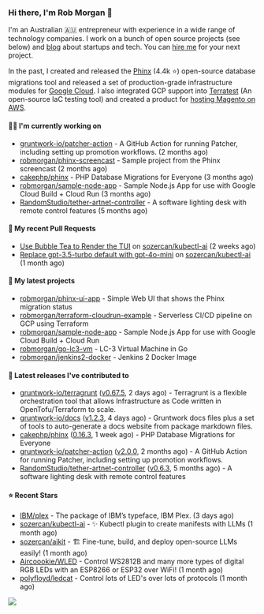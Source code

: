 ### Hi there, I'm Rob Morgan 👋

I'm an Australian 🇦🇺 entrepreneur with experience in a wide range of technology companies. I work on a bunch of
open source projects (see below) and [blog](https://robmorgan.id.au/) about startups and tech. You can [hire me](https://robmorgan.id.au/work-with-me/)
for your next project.

In the past, I created and released the [Phinx](https://github.com/cakephp/phinx) (4.4k ⭐️) open-source database migrations tool
and released a set of production-grade infrastructure modules for [Google Cloud](https://cloud.google.com/blog/products/devops-sre/deploying-a-production-grade-helm-release-on-gke-with-terraform).
I also integrated GCP support into [Terratest](https://github.com/gruntwork-io/terratest) (An open-source IaC testing tool) and created a product for [hosting Magento on AWS](https://github.com/magecloudkit/magecloudkit).

#### 👨‍💻 I'm currently working on

- [gruntwork-io/patcher-action](https://github.com/gruntwork-io/patcher-action) - A GitHub Action for running Patcher, including setting up promotion workflows. (2 months ago)
- [robmorgan/phinx-screencast](https://github.com/robmorgan/phinx-screencast) - Sample project from the Phinx screencast (2 months ago)
- [cakephp/phinx](https://github.com/cakephp/phinx) - PHP Database Migrations for Everyone (3 months ago)
- [robmorgan/sample-node-app](https://github.com/robmorgan/sample-node-app) - Sample Node.js App for use with Google Cloud Build &#43; Cloud Run (3 months ago)
- [RandomStudio/tether-artnet-controller](https://github.com/RandomStudio/tether-artnet-controller) - A software lighting desk with remote control features (5 months ago)

#### 🔨 My recent Pull Requests

- [Use Bubble Tea to Render the TUI](https://github.com/sozercan/kubectl-ai/pull/185) on [sozercan/kubectl-ai](https://github.com/sozercan/kubectl-ai) (2 weeks ago)
- [Replace gpt-3.5-turbo default with gpt-4o-mini](https://github.com/sozercan/kubectl-ai/pull/177) on [sozercan/kubectl-ai](https://github.com/sozercan/kubectl-ai) (1 month ago)

#### 🌱 My latest projects

- [robmorgan/phinx-ui-app](https://github.com/robmorgan/phinx-ui-app) - Simple Web UI that shows the Phinx migration status
- [robmorgan/terraform-cloudrun-example](https://github.com/robmorgan/terraform-cloudrun-example) - Serverless CI/CD pipeline on GCP using Terraform
- [robmorgan/sample-node-app](https://github.com/robmorgan/sample-node-app) - Sample Node.js App for use with Google Cloud Build &#43; Cloud Run
- [robmorgan/go-lc3-vm](https://github.com/robmorgan/go-lc3-vm) - LC-3 Virtual Machine in Go
- [robmorgan/jenkins2-docker](https://github.com/robmorgan/jenkins2-docker) - Jenkins 2 Docker Image

#### 🚀 Latest releases I've contributed to

- [gruntwork-io/terragrunt](https://github.com/gruntwork-io/terragrunt) ([v0.67.5](https://github.com/gruntwork-io/terragrunt/releases/tag/v0.67.5), 2 days ago) - Terragrunt is a flexible orchestration tool that allows Infrastructure as Code written in OpenTofu/Terraform to scale.
- [gruntwork-io/docs](https://github.com/gruntwork-io/docs) ([v1.2.3](https://github.com/gruntwork-io/docs/releases/tag/v1.2.3), 4 days ago) - Gruntwork docs files plus a set of tools to auto-generate a docs website from package markdown files.
- [cakephp/phinx](https://github.com/cakephp/phinx) ([0.16.3](https://github.com/cakephp/phinx/releases/tag/0.16.3), 1 week ago) - PHP Database Migrations for Everyone
- [gruntwork-io/patcher-action](https://github.com/gruntwork-io/patcher-action) ([v2.0.0](https://github.com/gruntwork-io/patcher-action/releases/tag/v2.0.0), 2 months ago) - A GitHub Action for running Patcher, including setting up promotion workflows.
- [RandomStudio/tether-artnet-controller](https://github.com/RandomStudio/tether-artnet-controller) ([v0.6.3](https://github.com/RandomStudio/tether-artnet-controller/releases/tag/v0.6.3), 5 months ago) - A software lighting desk with remote control features

#### ⭐ Recent Stars

- [IBM/plex](https://github.com/IBM/plex) - The package of IBM’s typeface, IBM Plex. (3 days ago)
- [sozercan/kubectl-ai](https://github.com/sozercan/kubectl-ai) - ✨ Kubectl plugin to create manifests with LLMs (1 month ago)
- [sozercan/aikit](https://github.com/sozercan/aikit) - 🏗️ Fine-tune, build, and deploy open-source LLMs easily! (1 month ago)
- [Aircoookie/WLED](https://github.com/Aircoookie/WLED) - Control WS2812B and many more types of digital RGB LEDs with an ESP8266 or ESP32 over WiFi! (1 month ago)
- [polyfloyd/ledcat](https://github.com/polyfloyd/ledcat) - Control lots of LED&#39;s over lots of protocols (1 month ago)

![](https://github-readme-stats.vercel.app/api?username=robmorgan&theme=vision-friendly-dark&hide_border=false&include_all_commits=true&count_private=true)
